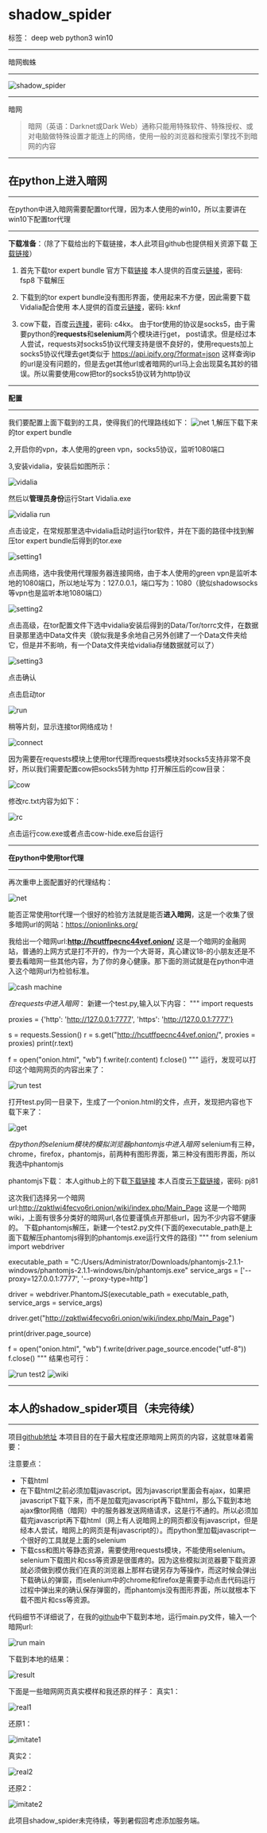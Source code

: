 # shadow_spider

标签： deep web python3 win10


----------


暗网蜘蛛


----------


![shadow_spider][1]


----------
暗网

> 暗网（英语：Darknet或Dark Web）通称只能用特殊软件、特殊授权、或对电脑做特殊设置才能连上的网络，使用一般的浏览器和搜索引擎找不到暗网的内容


----------


## 在python上进入暗网 ##


----------


在python中进入暗网需要配置tor代理，因为本人使用的win10，所以主要讲在win10下配置tor代理


----------


**下载准备**：（除了下载给出的下载链接，本人此项目github也提供相关资源下载 [下载链接][2]）
 1. 首先下载tor expert bundle
    官方下载[链接][3]
    本人提供的百度云[链接][4]，密码: fsp8
    下载解压

 2. 下载到的tor expert bundle没有图形界面，使用起来不方便，因此需要下载Vidalia配合使用
    本人提供的百度云[链接][5]，密码: kknf

 3. cow下载，百度云[连接][6]，密码: c4kx。
    由于tor使用的协议是socks5，由于需要python的**requests**和**selenium**两个模块进行get， post请求。但是经过本人尝试，requests对socks5协议代理支持是很不良好的，使用requests加上socks5协议代理去get类似于 https://api.ipify.org/?format=json 这样查询ip的url是没有问题的，但是去get其他url或者暗网的url马上会出现莫名其妙的错误。所以需要使用cow把tor的socks5协议转为http协议


----------


**配置**


----------


我们要配置上面下载到的工具，使得我们的代理路线如下：
![net][7]
1,解压下载下来的tor expert bundle

2,开启你的vpn，本人使用的green vpn，socks5协议，监听1080端口

3,安装vidalia，安装后如图所示：

![vidalia][8]


然后以**管理员身份**运行Start Vidalia.exe

![vidalia run][9]

点击设定，在常规那里选中vidalia启动时运行tor软件，并在下面的路径中找到解压tor expert bundle后得到的tor.exe

![setting1][10]

点击网络，选中我使用代理服务器连接网络，由于本人使用的green vpn是监听本地的1080端口，所以地址写为：127.0.0.1，端口写为：1080（貌似shadowsocks等vpn也是监听本地1080端口）

![setting2][11]

点击高级，在tor配置文件下选中vidalia安装后得到的Data/Tor/torrc文件，在数据目录那里选中Data文件夹（貌似我是多余地自己另外创建了一个Data文件夹给它，但是并不影响，有一个Data文件夹给vidalia存储数据就可以了）

![setting3][12]

点击确认

点击启动tor

![run][13]

稍等片刻，显示连接tor网络成功！

![connect][14]

因为需要在requests模块上使用tor代理而requests模块对socks5支持非常不良好，所以我们需要配置cow把socks5转为http
打开解压后的cow目录：

![cow][15]

修改rc.txt内容为如下：

![rc][16]

点击运行cow.exe或者点击cow-hide.exe后台运行


----------


**在python中使用tor代理**


----------


再次重申上面配置好的代理结构：

![net][17]

能否正常使用tor代理一个很好的检验方法就是能否**进入暗网**，这是一个收集了很多暗网url的网站：https://onionlinks.org/

我给出一个暗网url:**http://hcutffpecnc44vef.onion/**
这是一个暗网的金融网站，普通的上网方式是打不开的，作为一个大哥哥，真心建议18-的小朋友还是不要去看暗网一些其他内容，为了你的身心健康。那下面的测试就是在python中进入这个暗网url为检验标准。

![cash machine][18]


*在requests中进入暗网*：
新建一个test.py,输入以下内容：
"""
import requests

proxies = {'http': 'http://127.0.0.1:7777', 'https': 'http://127.0.0.1:7777'}

s = requests.Session()
r = s.get("http://hcutffpecnc44vef.onion/", proxies = proxies)
print(r.text)

f = open("onion.html", "wb")
f.write(r.content)
f.close()
"""
运行，发现可以打印这个暗网网页的内容出来了：

![run test][19]

打开test.py同一目录下，生成了一个onion.html的文件，点开，发现把内容也下载下来了：

![get][20]


*在python的selenium模块的模拟浏览器phantomjs中进入暗网*
selenium有三种，chrome，firefox，phantomjs，前两种有图形界面，第三种没有图形界面，所以我选中phantomjs

phantomjs下载：
本人github上的下载[下载链接][21]
本人百度云[下载链接][22]，密码: pj81

这次我们选择另一个暗网url:http://zqktlwi4fecvo6ri.onion/wiki/index.php/Main_Page
这是一个暗网wiki，上面有很多分类好的暗网url,各位要谨慎点开那些url，因为不少内容不健康的。
下载phantomjs解压，新建一个test2.py文件(下面的executable_path是上面下载解压phantomjs得到的phantomjs.exe运行文件的路径)
"""
from selenium import webdriver

executable_path = "C:/Users/Administrator/Downloads/phantomjs-2.1.1-windows/phantomjs-2.1.1-windows/bin/phantomjs.exe"
service_args = ['--proxy=127.0.0.1:7777', '--proxy-type=http']

driver = webdriver.PhantomJS(executable_path = executable_path, service_args = service_args)

driver.get("http://zqktlwi4fecvo6ri.onion/wiki/index.php/Main_Page")

print(driver.page_source)

f = open("onion.html", "wb")
f.write(driver.page_source.encode("utf-8"))
f.close()
"""
结果也可行：

![run test2][23]
![wiki][24]


----------


## 本人的shadow_spider项目（未完待续） ##


----------


项目[github地址][25]
本项目目的在于最大程度还原暗网上网页的内容，这就意味着需要：

注意要点：

 - 下载html
 - 在下载html之前必须加载javascript。因为javascript里面会有ajax，如果把javascript下载下来，而不是加载完javascript再下载html，那么下载到本地ajax像tor网络（暗网）中的服务器发送网络请求，这是行不通的。所以必须加载完javascript再下载html（网上有人说暗网上的网页都没有javascript，但是经本人尝试，暗网上的网页是有javascript的）。而python里加载javascript一个很好的工具就是上面的selenium
 - 下载css和图片等静态资源，需要使用requests模块，不能使用selenium。selenium下载图片和css等资源是很蛋疼的。因为这些模拟浏览器要下载资源就必须做到模仿我们在真的浏览器上那样右键另存为等操作，而这时候会弹出下载确认的弹窗，而selenium中的chrome和firefox是需要手动点击代码运行过程中弹出来的确认保存弹窗的，而phantomjs没有图形界面，所以就根本下载不图片和css等资源。

代码细节不详细说了，在我的[github][26]中下载到本地，运行main.py文件，输入一个暗网url:

![run main][27]

下载到本地的结果：

![result][28]

下面是一些暗网网页真实模样和我还原的样子：
真实1：

![real1][29]

还原1：

![imitate1][30]

真实2：

![real2][31]

还原2：

![imitate2][32]

此项目shadow_spider未完待续，等到暑假回考虑添加服务端。


  [1]: https://github.com/15331094/shadow_spider/blob/master/screenshots/spider.jpg?raw=true
  [2]: https://github.com/15331094/shadow_spider/tree/master/resources
  [3]: https://www.torproject.org/download/download
  [4]: http://pan.baidu.com/s/1eRNpqa2
  [5]: http://pan.baidu.com/s/1bOdr6e
  [6]: http://pan.baidu.com/s/1c1QHf1m
  [7]: https://github.com/15331094/shadow_spider/blob/master/screenshots/net.png?raw=true
  [8]: https://github.com/15331094/shadow_spider/blob/master/screenshots/vidalia.png?raw=true
  [9]: https://github.com/15331094/shadow_spider/blob/master/screenshots/vidalia%20run.png?raw=true
  [10]: https://github.com/15331094/shadow_spider/blob/master/screenshots/setting1.png?raw=true
  [11]: https://github.com/15331094/shadow_spider/blob/master/screenshots/setting2.png?raw=true
  [12]: https://github.com/15331094/shadow_spider/blob/master/screenshots/setting3.png?raw=true
  [13]: https://github.com/15331094/shadow_spider/blob/master/screenshots/run.png?raw=true
  [14]: https://github.com/15331094/shadow_spider/blob/master/screenshots/connect.png?raw=true
  [15]: https://github.com/15331094/shadow_spider/blob/master/screenshots/cow.png?raw=true
  [16]: https://github.com/15331094/shadow_spider/blob/master/screenshots/rc.png?raw=true
  [17]: https://github.com/15331094/shadow_spider/blob/master/screenshots/net.png?raw=true
  [18]: https://github.com/15331094/shadow_spider/blob/master/screenshots/cash%20machine.png?raw=true
  [19]: https://github.com/15331094/shadow_spider/blob/master/screenshots/run%20test.png?raw=true
  [20]: https://github.com/15331094/shadow_spider/blob/master/screenshots/get.png?raw=true
  [21]: https://github.com/15331094/shadow_spider/blob/master/resources/phantomjs-2.1.1-windows.zip
  [22]: http://pan.baidu.com/s/1eSxNa86
  [23]: https://github.com/15331094/shadow_spider/blob/master/screenshots/run%20test2.png?raw=true
  [24]: https://github.com/15331094/shadow_spider/blob/master/screenshots/wiki.png?raw=true
  [25]: https://github.com/15331094/shadow_spider
  [26]: https://github.com/15331094/shadow_spider
  [27]: https://github.com/15331094/shadow_spider/blob/master/screenshots/run%20main.png?raw=true
  [28]: https://github.com/15331094/shadow_spider/blob/master/screenshots/result.png?raw=true
  [29]: https://github.com/15331094/shadow_spider/blob/master/screenshots/real1.png?raw=true
  [30]: https://github.com/15331094/shadow_spider/blob/master/screenshots/imitate1.png?raw=true
  [31]: https://github.com/15331094/shadow_spider/blob/master/screenshots/real2.png?raw=true
  [32]: https://github.com/15331094/shadow_spider/blob/master/screenshots/imitate2.png?raw=true
